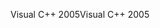 <span data-ttu-id="0d48d-101">Visual C++ 2005</span><span class="sxs-lookup"><span data-stu-id="0d48d-101">Visual C++ 2005</span></span>